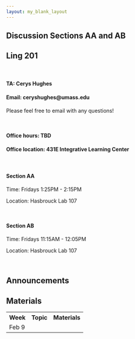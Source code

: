 ```yaml
---
layout: my_blank_layout
---
```

<section>
<h1> Discussion Sections AA and AB </h1>
<h1> Ling 201 </h1>
<br>

<h4> TA: Cerys Hughes </h4>
<h4> Email: ceryshughes@umass.edu </h4>
<p>Please feel free to email with any questions!</p>
<br>

<h4> Office hours: TBD </h4>
<h4> Office location: 431E Integrative Learning Center </h4>
<br>

<h4> Section AA </h4>
<p> Time: Fridays 1:25PM - 2:15PM</p>
<p> Location: Hasbrouck Lab 107</p>
<br>

<h4> Section AB </h4>
<p> Time: Fridays 11:15AM - 12:05PM</p>
<p> Location: Hasbrouck Lab 107</p>
<br>

<h2> Announcements </h2>

<h2> Materials </h2>

<table style="width:100%">
<tr>
	<th>Week</th>
	<th>Topic</th>
	<th>Materials</th>
</tr>
<tr>
	<td>Feb 9</td>
	<td></td>
	<td></td>
</tr>
</table>
</section>







